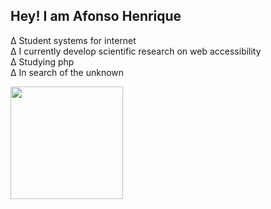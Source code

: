 ## Hey! I am Afonso Henrique 

Δ Student systems for internet </br>
Δ I currently develop scientific research on web accessibility</br>
Δ Studying php </br>
Δ  In search of the unknown



 <div>
  <a href="https://github.com/aefonso">
  <img height="180em" src="https://github-readme-stats.vercel.app/api?username=aefonso&show_icons=true&theme=dracula&include_all_commits=true&count_private=true"/>
 
</div>
 


  
